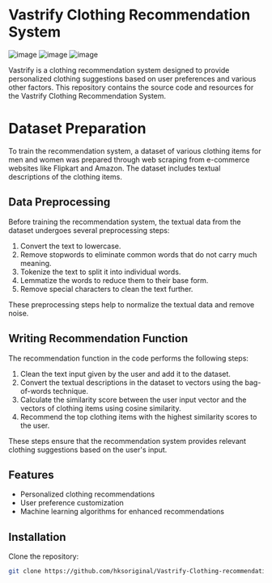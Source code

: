 # Vastrify Clothing Recommendation System
![image](https://github.com/hksoriginal/Vastrify-Clothing-recommendation-system/assets/44989568/b4167e77-3558-46a2-bdfc-db1de738f1ae)
![image](https://github.com/hksoriginal/Vastrify-Clothing-recommendation-system/assets/44989568/1dcd913e-76e1-4125-a1aa-6999abe015f3)
![image](https://github.com/hksoriginal/Vastrify-Clothing-recommendation-system/assets/44989568/5ab541ab-603e-4ef4-be25-74e8e5341840)


Vastrify is a clothing recommendation system designed to provide personalized clothing suggestions based on user preferences and various other factors. This repository contains the source code and resources for the Vastrify Clothing Recommendation System.

# Dataset Preparation

To train the recommendation system, a dataset of various clothing items for men and women was prepared through web scraping from e-commerce websites like Flipkart and Amazon. The dataset includes textual descriptions of the clothing items.

## Data Preprocessing

Before training the recommendation system, the textual data from the dataset undergoes several preprocessing steps:

1. Convert the text to lowercase.
2. Remove stopwords to eliminate common words that do not carry much meaning.
3. Tokenize the text to split it into individual words.
4. Lemmatize the words to reduce them to their base form.
5. Remove special characters to clean the text further.

These preprocessing steps help to normalize the textual data and remove noise.

## Writing Recommendation Function

The recommendation function in the code performs the following steps:

1. Clean the text input given by the user and add it to the dataset.
2. Convert the textual descriptions in the dataset to vectors using the bag-of-words technique.
3. Calculate the similarity score between the user input vector and the vectors of clothing items using cosine similarity.
4. Recommend the top clothing items with the highest similarity scores to the user.

These steps ensure that the recommendation system provides relevant clothing suggestions based on the user's input.


## Features

- Personalized clothing recommendations
- User preference customization
- Machine learning algorithms for enhanced recommendations

## Installation

Clone the repository:

```bash
git clone https://github.com/hksoriginal/Vastrify-Clothing-recommendation-system.git
